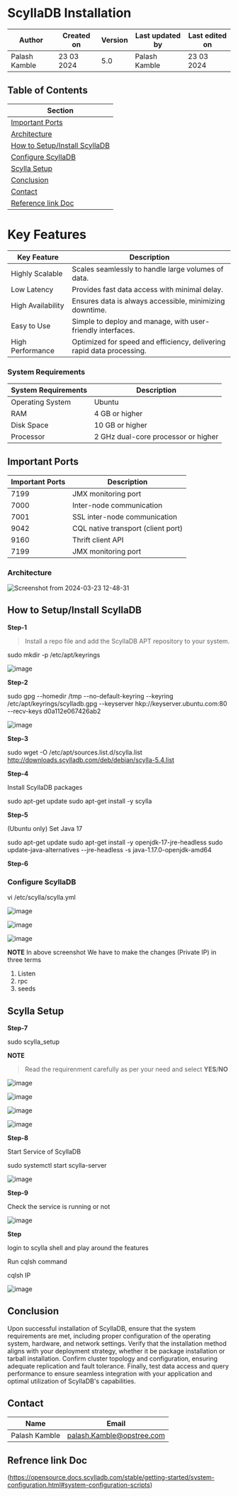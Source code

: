 
# ScyllaDB Installation


| Author         | Created on | Version | Last updated by  | Last edited on |
|----------------|------------|---------|------------------|----------------|
| Palash Kamble  | 23 03 2024 | 5.0     | Palash Kamble    | 23 03 2024    |

## Table of Contents

| Section                                      |
|----------------------------------------------|
| [Important Ports](#important-ports)          |
| [Architecture](#architecture)                |
| [How to Setup/Install ScyllaDB](#how-to-setupinstall-scylladb) |
| [Configure ScyllaDB](#configure-scylladb)    |
| [Scylla Setup](#scylla-setup)                |
| [Conclusion](#conclusion)                    |
| [Contact](#contact)                          |
| [Reference link Doc](#reference-link-doc)     |


# Key Features

| Key Feature        | Description                                               |
|--------------------|-----------------------------------------------------------|
| Highly Scalable    | Scales seamlessly to handle large volumes of data.        |
| Low Latency        | Provides fast data access with minimal delay.             |
| High Availability  | Ensures data is always accessible, minimizing downtime.   |
| Easy to Use        | Simple to deploy and manage, with user-friendly interfaces. |
| High Performance   | Optimized for speed and efficiency, delivering rapid data processing.|


### System Requirements

| System Requirements | Description               |
|---------------------|---------------------------|
| Operating System    | Ubuntu                    |
| RAM                 | 4 GB or higher            |
| Disk Space          | 10 GB or higher           |
| Processor           | 2 GHz dual-core processor or higher |



## Important Ports

| Important Ports | Description                             |
|-----------------|-----------------------------------------|
| 7199            | JMX monitoring port                     |
| 7000            | Inter-node communication                |
| 7001            | SSL inter-node communication            |
| 9042            | CQL native transport (client port)      |
| 9160            | Thrift client API                       |
| 7199            | JMX monitoring port                     |


### Architecture 

![Screenshot from 2024-03-23 12-48-31](https://github.com/palash80/Sprint-1/assets/153359214/a9ed2d51-a9d4-4b1e-a35b-cf40bc3a25ea)


## How to Setup/Install ScyllaDB

**Step-1**

>Install a repo file and add the ScyllaDB APT repository to your system.

sudo mkdir -p /etc/apt/keyrings

![image](https://github.com/palash80/Sprint-1/assets/153359214/4a8adcba-bf07-405f-9edc-ed145a195a5c)

**Step-2**

sudo gpg --homedir /tmp --no-default-keyring --keyring /etc/apt/keyrings/scylladb.gpg --keyserver hkp://keyserver.ubuntu.com:80 --recv-keys d0a112e067426ab2

![image](https://github.com/palash80/Sprint-1/assets/153359214/4a8adcba-bf07-405f-9edc-ed145a195a5c)

**Step-3**

sudo wget -O /etc/apt/sources.list.d/scylla.list http://downloads.scylladb.com/deb/debian/scylla-5.4.list

**Step-4**

Install ScyllaDB packages

sudo apt-get update
sudo apt-get install -y scylla

**Step-5**

(Ubuntu only) Set Java 17

sudo apt-get update
sudo apt-get install -y openjdk-17-jre-headless
sudo update-java-alternatives --jre-headless -s java-1.17.0-openjdk-amd64

**Step-6**

### Configure ScyllaDB

vi /etc/scylla/scylla.yml

![image](https://github.com/palash80/Sprint-1/assets/153359214/205761c2-1203-4081-bec1-ffcd62e3782b)

![image](https://github.com/palash80/Sprint-1/assets/153359214/03b80294-f754-4e1c-897b-351e057dda9c)

![image](https://github.com/palash80/Sprint-1/assets/153359214/6e2b5690-1ce5-4b83-ac6a-2567bf3628a6)


**NOTE**
In above screenshot We have to make the changes (Private IP) in three terms
1. Listen
2. rpc
3. seeds

## Scylla Setup

**Step-7**

sudo scylla_setup

**NOTE**
> Read the requirenment carefully as per your need and select **YES**/**NO**


![image](https://github.com/palash80/Sprint-1/assets/153359214/be8202d7-a66e-4ed9-bdcc-d72157515968)

![image](https://github.com/palash80/Sprint-1/assets/153359214/30dade57-dca7-4b80-8a0d-871f0a2efe3b)

![image](https://github.com/palash80/Sprint-1/assets/153359214/05a23d15-cc38-4f5b-a0da-56f2280e2a95)

![image](https://github.com/palash80/Sprint-1/assets/153359214/571af304-5d12-41f7-9144-c3687469b88d)

**Step-8**

Start Service of ScyllaDB

sudo systemctl start scylla-server

![image](https://github.com/palash80/Sprint-1/assets/153359214/42e6fd00-d6f6-4eed-bbf5-d833f4dab805)

**Step-9**

Check the service is running or not

![image](https://github.com/palash80/Sprint-1/assets/153359214/f393869e-e544-49b6-b93b-63df63ef04f3)

**Step**

login to scylla shell and play around the features

Run cqlsh command

cqlsh IP

![image](https://github.com/palash80/Sprint-1/assets/153359214/ad8dc974-175b-4b84-b74f-d331aa503d66)

## Conclusion

Upon successful installation of ScyllaDB, ensure that the system requirements are met, including proper configuration of the operating system, hardware, and network settings. Verify that the installation method aligns with your deployment strategy, whether it be package installation or tarball installation. Confirm cluster topology and configuration, ensuring adequate replication and fault tolerance. Finally, test data access and query performance to ensure seamless integration with your application and optimal utilization of ScyllaDB's capabilities.

## Contact

| Name          | Email                    |
|---------------|------------------------- |
| Palash Kamble | palash.Kamble@opstree.com|



## Refrence link Doc
(https://opensource.docs.scylladb.com/stable/getting-started/system-configuration.html#system-configuration-scripts)
























